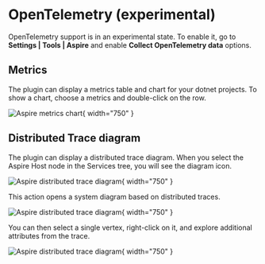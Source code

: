 # OpenTelemetry (experimental)

OpenTelemetry support is in an experimental state. To enable it, go to **Settings | Tools | Aspire** and enable
**Collect OpenTelemetry data** options.

## Metrics

The plugin can display a metrics table and chart for your dotnet projects. To show a chart, choose a metrics and
double-click on the row.

![Aspire metrics chart](metrics.jpg){ width="750" }

## Distributed Trace diagram

The plugin can display a distributed trace diagram. When you select the Aspire Host node in the Services tree, you will
see the diagram icon.

![Aspire distributed trace diagram](show-diagram.png){ width="750" }

This action opens a system diagram based on distributed traces.

![Aspire distributed trace diagram](diagram.png){ width="750" }

You can then select a single vertex, right-click on it, and explore additional attributes from the trace.

![Aspire distributed trace diagram](diagram-details.png){ width="750" }